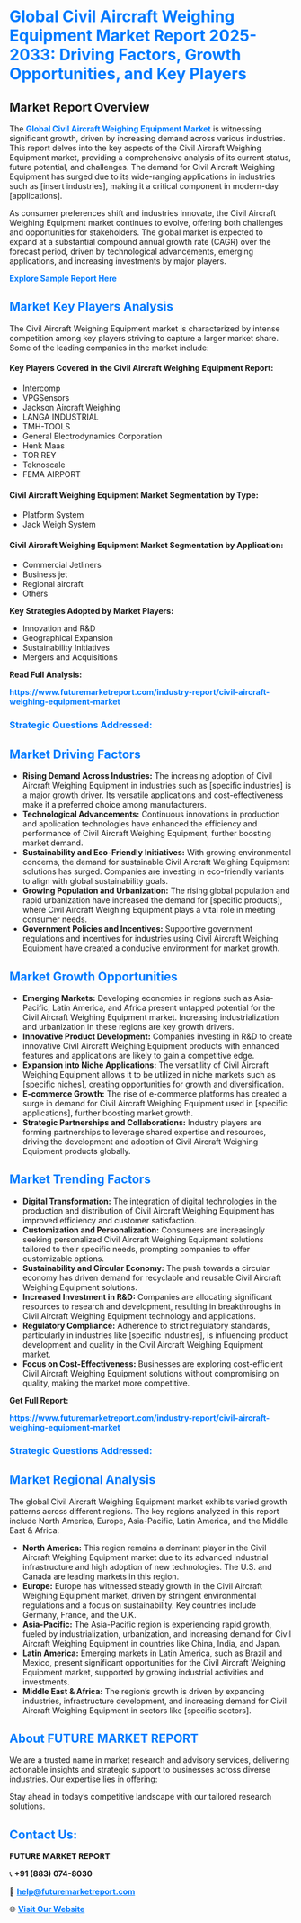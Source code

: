 <h1 style="color: #007BFF;">Global Civil Aircraft Weighing Equipment Market Report 2025-2033: Driving Factors, Growth Opportunities, and Key Players</h1>

<section id="overview">
<h2>Market Report Overview</h2>
<p>The <a href="https://www.futuremarketreport.com/industry-report/civil-aircraft-weighing-equipment-market" style="color: #007BFF; text-decoration: none;"><strong>Global Civil Aircraft Weighing Equipment Market</strong></a> is witnessing significant growth, driven by increasing demand across various industries. This report delves into the key aspects of the Civil Aircraft Weighing Equipment market, providing a comprehensive analysis of its current status, future potential, and challenges. The demand for Civil Aircraft Weighing Equipment has surged due to its wide-ranging applications in industries such as [insert industries], making it a critical component in modern-day [applications].</p>
<p>As consumer preferences shift and industries innovate, the Civil Aircraft Weighing Equipment market continues to evolve, offering both challenges and opportunities for stakeholders. The global market is expected to expand at a substantial compound annual growth rate (CAGR) over the forecast period, driven by technological advancements, emerging applications, and increasing investments by major players.</p>
</section>

<section id="overview">
<p><a href="https://www.futuremarketreport.com/request-sample/reportId=26892" style="color: #007BFF; text-decoration: none;"><strong>Explore Sample Report Here</strong></a></p>
</section>

<section id="key-players">
<h2 style="color: #007BFF;">Market Key Players Analysis</h2>
<p>The Civil Aircraft Weighing Equipment market is characterized by intense competition among key players striving to capture a larger market share. Some of the leading companies in the market include:</p>
<h4>Key Players Covered in the Civil Aircraft Weighing Equipment Report:</h4>
<ul><li>Intercomp</li><li>VPGSensors</li><li>Jackson Aircraft Weighing</li><li>LANGA INDUSTRIAL</li><li>TMH-TOOLS</li><li>General Electrodynamics Corporation</li><li>Henk Maas</li><li>TOR REY</li><li>Teknoscale</li><li>FEMA AIRPORT</li></ul>
<h4>Civil Aircraft Weighing Equipment Market Segmentation by Type:</h4>
<ul><li>Platform System</li><li>Jack Weigh System</li></ul>

<h4>Civil Aircraft Weighing Equipment Market Segmentation by Application:</h4>
<ul><li>Commercial Jetliners</li><li>Business jet</li><li>Regional aircraft</li><li>Others</li></ul>
<p><strong>Key Strategies Adopted by Market Players:</strong></p>
<ul>
<li>Innovation and R&D</li>
<li>Geographical Expansion</li>
<li>Sustainability Initiatives</li>
<li>Mergers and Acquisitions</li>
</ul>
</section>

<section>
<p><strong>Read Full Analysis: </strong></p><a href="https://www.futuremarketreport.com/industry-report/civil-aircraft-weighing-equipment-market" style="color: #007BFF; text-decoration: none;"><strong>https://www.futuremarketreport.com/industry-report/civil-aircraft-weighing-equipment-market</strong></a>
<h3 style="color: #007BFF;">Strategic Questions Addressed:</h3>
</section>

<section id="driving-factors">
<h2 style="color: #007BFF;">Market Driving Factors</h2>
<ul>
<li><strong>Rising Demand Across Industries:</strong> The increasing adoption of Civil Aircraft Weighing Equipment in industries such as [specific industries] is a major growth driver. Its versatile applications and cost-effectiveness make it a preferred choice among manufacturers.</li>
<li><strong>Technological Advancements:</strong> Continuous innovations in production and application technologies have enhanced the efficiency and performance of Civil Aircraft Weighing Equipment, further boosting market demand.</li>
<li><strong>Sustainability and Eco-Friendly Initiatives:</strong> With growing environmental concerns, the demand for sustainable Civil Aircraft Weighing Equipment solutions has surged. Companies are investing in eco-friendly variants to align with global sustainability goals.</li>
<li><strong>Growing Population and Urbanization:</strong> The rising global population and rapid urbanization have increased the demand for [specific products], where Civil Aircraft Weighing Equipment plays a vital role in meeting consumer needs.</li>
<li><strong>Government Policies and Incentives:</strong> Supportive government regulations and incentives for industries using Civil Aircraft Weighing Equipment have created a conducive environment for market growth.</li>
</ul>
</section>

<section id="growth-opportunities">
<h2 style="color: #007BFF;">Market Growth Opportunities</h2>
<ul>
<li><strong>Emerging Markets:</strong> Developing economies in regions such as Asia-Pacific, Latin America, and Africa present untapped potential for the Civil Aircraft Weighing Equipment market. Increasing industrialization and urbanization in these regions are key growth drivers.</li>
<li><strong>Innovative Product Development:</strong> Companies investing in R&D to create innovative Civil Aircraft Weighing Equipment products with enhanced features and applications are likely to gain a competitive edge.</li>
<li><strong>Expansion into Niche Applications:</strong> The versatility of Civil Aircraft Weighing Equipment allows it to be utilized in niche markets such as [specific niches], creating opportunities for growth and diversification.</li>
<li><strong>E-commerce Growth:</strong> The rise of e-commerce platforms has created a surge in demand for Civil Aircraft Weighing Equipment used in [specific applications], further boosting market growth.</li>
<li><strong>Strategic Partnerships and Collaborations:</strong> Industry players are forming partnerships to leverage shared expertise and resources, driving the development and adoption of Civil Aircraft Weighing Equipment products globally.</li>
</ul>
</section>

<section id="trending-factors">
<h2 style="color: #007BFF;">Market Trending Factors</h2>
<ul>
<li><strong>Digital Transformation:</strong> The integration of digital technologies in the production and distribution of Civil Aircraft Weighing Equipment has improved efficiency and customer satisfaction.</li>
<li><strong>Customization and Personalization:</strong> Consumers are increasingly seeking personalized Civil Aircraft Weighing Equipment solutions tailored to their specific needs, prompting companies to offer customizable options.</li>
<li><strong>Sustainability and Circular Economy:</strong> The push towards a circular economy has driven demand for recyclable and reusable Civil Aircraft Weighing Equipment solutions.</li>
<li><strong>Increased Investment in R&D:</strong> Companies are allocating significant resources to research and development, resulting in breakthroughs in Civil Aircraft Weighing Equipment technology and applications.</li>
<li><strong>Regulatory Compliance:</strong> Adherence to strict regulatory standards, particularly in industries like [specific industries], is influencing product development and quality in the Civil Aircraft Weighing Equipment market.</li>
<li><strong>Focus on Cost-Effectiveness:</strong> Businesses are exploring cost-efficient Civil Aircraft Weighing Equipment solutions without compromising on quality, making the market more competitive.</li>
</ul>
</section>

<section>
<p><strong>Get Full Report: </strong></p><a href="https://www.futuremarketreport.com/industry-report/civil-aircraft-weighing-equipment-market" style="color: #007BFF; text-decoration: none;"><strong>https://www.futuremarketreport.com/industry-report/civil-aircraft-weighing-equipment-market</strong></a>
<h3 style="color: #007BFF;">Strategic Questions Addressed:</h3>
</section>


<section id="regional-analysis">
<h2 style="color: #007BFF;">Market Regional Analysis</h2>
<p>The global Civil Aircraft Weighing Equipment market exhibits varied growth patterns across different regions. The key regions analyzed in this report include North America, Europe, Asia-Pacific, Latin America, and the Middle East & Africa:</p>
<ul>
<li><strong>North America:</strong> This region remains a dominant player in the Civil Aircraft Weighing Equipment market due to its advanced industrial infrastructure and high adoption of new technologies. The U.S. and Canada are leading markets in this region.</li>
<li><strong>Europe:</strong> Europe has witnessed steady growth in the Civil Aircraft Weighing Equipment market, driven by stringent environmental regulations and a focus on sustainability. Key countries include Germany, France, and the U.K.</li>
<li><strong>Asia-Pacific:</strong> The Asia-Pacific region is experiencing rapid growth, fueled by industrialization, urbanization, and increasing demand for Civil Aircraft Weighing Equipment in countries like China, India, and Japan.</li>
<li><strong>Latin America:</strong> Emerging markets in Latin America, such as Brazil and Mexico, present significant opportunities for the Civil Aircraft Weighing Equipment market, supported by growing industrial activities and investments.</li>
<li><strong>Middle East & Africa:</strong> The region’s growth is driven by expanding industries, infrastructure development, and increasing demand for Civil Aircraft Weighing Equipment in sectors like [specific sectors].</li>
</ul>
</section>

<footer>
<h2 style="color: #007BFF;">About FUTURE MARKET REPORT</h2>
<p>We are a trusted name in market research and advisory services, delivering actionable insights and strategic support to businesses across diverse industries. Our expertise lies in offering:</p>

<p>Stay ahead in today’s competitive landscape with our tailored research solutions.</p>

<h2 style="color: #007BFF;">Contact Us:</h2>
<p><strong>FUTURE MARKET REPORT</strong></p>
<p>📞 <strong>+91 (883) 074-8030</strong></p>
<p>📧 <strong><a href="mailto:help@futuremarketreport.com" style="color: #007BFF;">help@futuremarketreport.com</a></strong></p>
<p>🌐 <strong><a href="https://www.futuremarketreport.com/" style="color: #007BFF;">Visit Our Website</a></strong></p>
</footer>